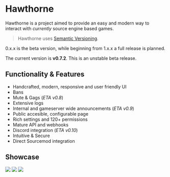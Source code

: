 # Hawthorne

Hawthorne is a project aimed to provide an easy and modern way to interact with _currently_ source engine based games.

> Hawthorne uses [Semantic Versioning][1].

0.x.x is the beta version, while beginning from 1.x.x a full release is planned.

The current version is **v0.7.2**. This is an unstable beta release.

## Functionality & Features
* Handcrafted, modern, responsive and user friendly UI
* Bans
* Mute & Gags (_ETA v0.8_)
* Extensive logs
* Internal and gameserver wide announcements (_ETA v0.9_)
* Public accesible, configurable page
* Rich settings and 120+ permissions
* Mature API and webhooks
* Discord integration (_ETA v0.10_)
* Intuitive & Secure
* Direct Sourcemod integration

## Showcase
![][image-1]
![][image-2]
![][image-3]

[1]:	https://semver.org/

[image-1]:	images/1.png
[image-2]:	images/7.png
[image-3]:	images/5.png